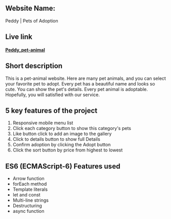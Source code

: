 ## Website Name: 
Peddy | Pets of Adoption

## Live link
#### **[Peddy_pet-animal](https://peddy-pets-adopt.netlify.app/)**

## Short description
This is a pet-animal website. Here are many pet animals, and you can select your favorite pet to adopt. Every pet has a beautiful name and looks so cute. You can show the pet's details. Every pet animal is adoptable. Hopefully, you will satisfied with our service.
## 5 key features of the project
1. Responsive mobile menu list
2. Click each category button to show this category's pets
3. Like button click to add an image to the gallery
4. Click to details button to show full Details
5. Confirm adoption by clicking the Adopt button
6. Click the sort button by price from highest to lowest

## ES6 (ECMAScript-6) Features used
* Arrow function
* forEach method
* Template literals
* let and const
* Multi-line strings
* Destructuring
* async function
